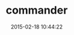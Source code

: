 ---
layout: post
title:  "commander"
repo:   "tj/commander"
date:   2015-02-18 10:44:22
gemurl: https://github.com/tj/commander
---